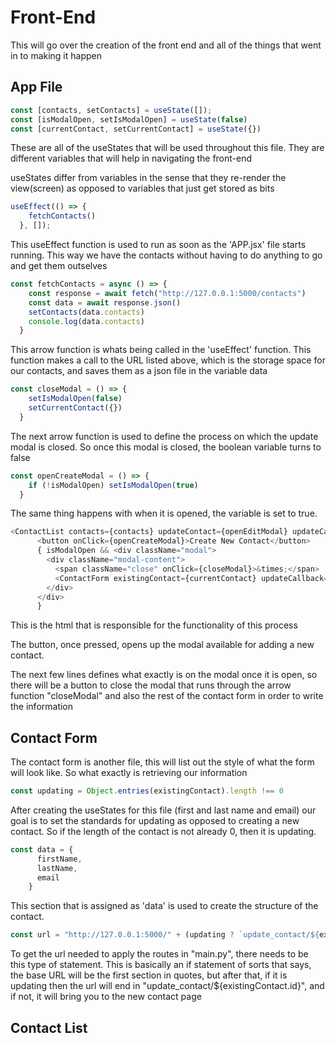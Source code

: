# Front-End

This will go over the creation of the front end and all of the things that went in to making it happen

## App File

```JavaScript
const [contacts, setContacts] = useState([]);
const [isModalOpen, setIsModalOpen] = useState(false)
const [currentContact, setCurrentContact] = useState({})
```

These are all of the useStates that will be used throughout this file. They are different variables that will help in navigating the front-end

useStates differ from variables in the sense that they re-render the view(screen) as opposed to variables that just get stored as bits

```JavaScript
useEffect(() => {
    fetchContacts()
  }, []);
```

This useEffect function is used to run as soon as the 'APP.jsx' file starts running. This way we have the contacts without having to do anything to go and get them outselves

```JavaScript
const fetchContacts = async () => {
    const response = await fetch("http://127.0.0.1:5000/contacts")
    const data = await response.json()
    setContacts(data.contacts)
    console.log(data.contacts)
  }
```

This arrow function is whats being called in the 'useEffect' function. This function makes a call to the URL listed above, which is the storage space for our contacts, and saves them as a json file in the variable data

```JavaScript
const closeModal = () => {
    setIsModalOpen(false)
    setCurrentContact({})
  }
```

The next arrow function is used to define the process on which the update modal is closed. So once this modal is closed, the boolean variable turns to false


```JavaScript
const openCreateModal = () => {
    if (!isModalOpen) setIsModalOpen(true)
  }
```

The same thing happens with when it is opened, the variable is set to true.

```JavaScript
<ContactList contacts={contacts} updateContact={openEditModal} updateCallback={onUpdate}/>
      <button onClick={openCreateModal}>Create New Contact</button>
      { isModalOpen && <div className="modal">
        <div className="modal-content">
          <span className="close" onClick={closeModal}>&times;</span>
          <ContactForm existingContact={currentContact} updateCallback={onUpdate}/>
        </div>
      </div>
      }
```

This is the html that is responsible for the functionality of this process

The button, once pressed, opens up the modal available for adding a new contact.

The next few lines defines what exactly is on the modal once it is open, so there will be a button to close the modal that runs through the arrow function "closeModal" and also the rest of the contact form in order to write the information

## Contact Form

The contact form is another file, this will list out the style of what the form will look like. So what exactly is retrieving our information

```JavaScript
const updating = Object.entries(existingContact).length !== 0
```
After creating the useStates for this file (first and last name and email) our goal is to set the standards for updating as opposed to creating a new contact. So if the length of the contact is not already 0, then it is updating.

```JavaScript
const data = {
      firstName,
      lastName,
      email
    }
```

This section that is assigned as 'data' is used to create the structure of the contact.

```JavaScript
const url = "http://127.0.0.1:5000/" + (updating ? `update_contact/${existingContact.id}` : "create_contact")
```
To get the url needed to apply the routes in "main.py", there needs to be this type of statement. This is basically an if statement of sorts that says, the base URL will be the first section in quotes, but after that, if it is updating then the url will end in "update_contact/${existingContact.id}", and if not, it will bring you to the new contact page




## Contact List